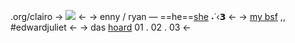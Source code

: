 .org/clairo
-> ![](https://media.discordapp.net/attachments/1096639589852123136/1192335250697756732/IMG_0487.jpg?ex=65a8b3bc&is=65963ebc&hm=288fb4911142054f9e4c50a06382a96a1a52ba959f7ba104ceb9f705df0a2eb0&) <-
-> enny / ryan — ==he==[she](https://en.pronouns.page/@ennymarch4)  ˖˙‹𝟯  <-
-> [my bsf](https://rentry.co/edwardnashton) ,, #edwardjuliet <-
-> das [hoard](https://rentry.org/jellyfishfield) 01 . 02 . 03  <-